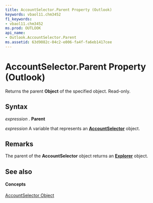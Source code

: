 ```yaml
---
title: AccountSelector.Parent Property (Outlook)
keywords: vbaol11.chm3452
f1_keywords:
- vbaol11.chm3452
ms.prod: OUTLOOK
api_name:
- Outlook.AccountSelector.Parent
ms.assetid: 63d9082c-04c2-e006-fa4f-fa6eb1417cee
---
```



# AccountSelector.Parent Property (Outlook)

Returns the parent  **Object** of the specified object. Read-only.


## Syntax

 _expression_ . **Parent**

 _expression_ A variable that represents an **[AccountSelector](accountselector-object-outlook.md)** object.


## Remarks

The parent of the  **AccountSelector** object returns an **[Explorer](explorer-object-outlook.md)** object.


## See also


#### Concepts


[AccountSelector Object](accountselector-object-outlook.md)

